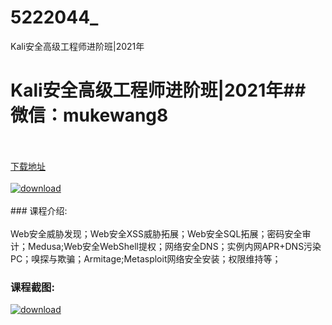 # 5222044_
Kali安全高级工程师进阶班|2021年
# Kali安全高级工程师进阶班|2021年## 微信：mukewang8
<br/></br>[下载地址](http://www.36tz.cn/article/5222044 "下载地址")
<br/></br>[![download](http://36tz.cn/muke_img/2021_12_1-48-300x160.png "下载地址")](http://www.36tz.cn/article/5222044 "下载地址")
<br/></br>### 课程介绍:<br/></br>Web安全威胁发现；Web安全XSS威胁拓展；Web安全SQL拓展；密码安全审计；Medusa;Web安全WebShell提权；网络安全DNS；实例内网APR+DNS污染PC；嗅探与欺骗；Armitage;Metasploit网络安全安装；权限维持等；

### 课程截图:
[![download](http://36tz.cn/muke_img/2021_12_2-15.png "下载地址")](http://www.36tz.cn/article/5222044 "下载地址")
